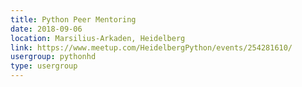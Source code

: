 ```yaml
---
title: Python Peer Mentoring
date: 2018-09-06
location: Marsilius-Arkaden, Heidelberg
link: https://www.meetup.com/HeidelbergPython/events/254281610/
usergroup: pythonhd
type: usergroup
---
```

